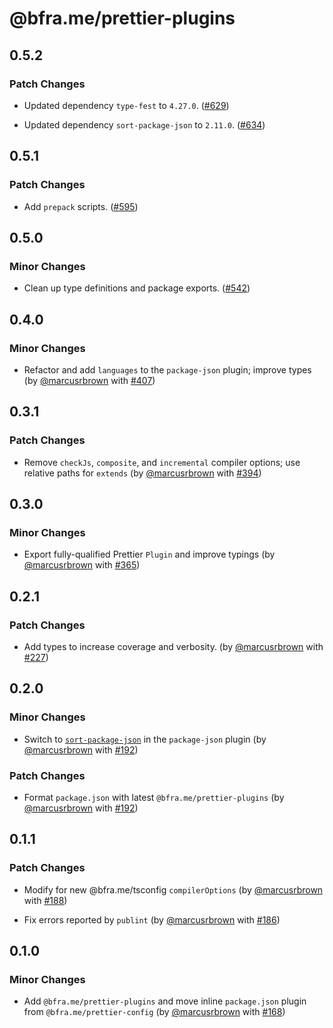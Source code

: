 # @bfra.me/prettier-plugins

## 0.5.2
### Patch Changes


- Updated dependency `type-fest` to `4.27.0`. ([#629](https://github.com/bfra-me/works/pull/629))


- Updated dependency `sort-package-json` to `2.11.0`. ([#634](https://github.com/bfra-me/works/pull/634))

## 0.5.1
### Patch Changes


- Add `prepack` scripts. ([#595](https://github.com/bfra-me/works/pull/595))

## 0.5.0
### Minor Changes


- Clean up type definitions and package exports. ([#542](https://github.com/bfra-me/works/pull/542))

## 0.4.0
### Minor Changes



- Refactor and add `languages` to the `package-json` plugin; improve types (by [@marcusrbrown](https://github.com/marcusrbrown) with [#407](https://github.com/bfra-me/works/pull/407))

## 0.3.1
### Patch Changes



- Remove `checkJs`, `composite`, and `incremental` compiler options; use relative paths for `extends` (by [@marcusrbrown](https://github.com/marcusrbrown) with [#394](https://github.com/bfra-me/works/pull/394))

## 0.3.0
### Minor Changes



- Export fully-qualified Prettier `Plugin` and improve typings (by [@marcusrbrown](https://github.com/marcusrbrown) with [#365](https://github.com/bfra-me/works/pull/365))

## 0.2.1

### Patch Changes

- Add types to increase coverage and verbosity. (by [@marcusrbrown](https://github.com/marcusrbrown) with [#227](https://github.com/bfra-me/works/pull/227))

## 0.2.0

### Minor Changes

- Switch to [`sort-package-json`](https://github.com/keithamus/sort-package-json) in the `package-json` plugin (by [@marcusrbrown](https://github.com/marcusrbrown) with [#192](https://github.com/bfra-me/works/pull/192))

### Patch Changes

- Format `package.json` with latest `@bfra.me/prettier-plugins` (by [@marcusrbrown](https://github.com/marcusrbrown) with [#192](https://github.com/bfra-me/works/pull/192))

## 0.1.1

### Patch Changes

- Modify for new @bfra.me/tsconfig `compilerOptions` (by [@marcusrbrown](https://github.com/marcusrbrown) with [#188](https://github.com/bfra-me/works/pull/188))

- Fix errors reported by `publint` (by [@marcusrbrown](https://github.com/marcusrbrown) with [#186](https://github.com/bfra-me/works/pull/186))

## 0.1.0

### Minor Changes

- Add `@bfra.me/prettier-plugins` and move inline `package.json` plugin from `@bfra.me/prettier-config` (by [@marcusrbrown](https://github.com/marcusrbrown) with [#168](https://github.com/bfra-me/works/pull/168))

